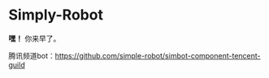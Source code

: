# Simply-Robot

**嘿！** 你来早了。

腾讯频道bot：<https://github.com/simple-robot/simbot-component-tencent-guild>